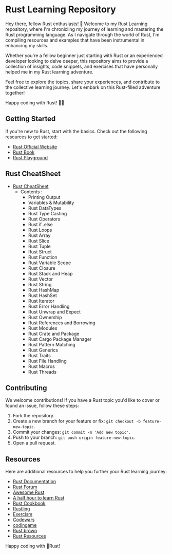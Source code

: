 # Rust Learning Repository

Hey there, fellow Rust enthusiasts! 👋 Welcome to my Rust Learning repository, where I'm chronicling my journey of learning and mastering the Rust programming language. As I navigate through the world of Rust, I'm compiling resources and examples that have been instrumental in enhancing my skills.

Whether you're a fellow beginner just starting with Rust or an experienced developer looking to delve deeper, this repository aims to provide a collection of insights, code snippets, and exercises that have personally helped me in my Rust learning adventure.

Feel free to explore the topics, share your experiences, and contribute to the collective learning journey. Let's embark on this Rust-filled adventure together!

Happy coding with Rust! 🦀✨

## Getting Started

If you're new to Rust, start with the basics. Check out the following resources to get started:

- [Rust Official Website](https://www.rust-lang.org/)
- [Rust Book](https://doc.rust-lang.org/book/)
- [Rust Playground](https://play.rust-lang.org/)


## Rust CheatSheet 

- [Rust CheatSheet](/00_Rust_Cheatsheet/README.md)
  - Contents : 
    - Printing Output
    - Variables & Mutability
    - Rust DataTypes
    - Rust Type Casting
    - Rust Operators
    - Rust if..else
    - Rust Loops
    - Rust Array
    - Rust Slice
    - Rust Tuple
    - Rust Struct
    - Rust Function
    - Rust Variable Scope
    - Rust Closure
    - Rust Stack and Heap
    - Rust Vector 
    - Rust String
    - Rust HashMap
    - Rust HashSet
    - Rust Iterator
    - Rust Error Handling
    - Rust Unwrap and Expect
    - Rust Ownership
    - Rust References and Borrowing
    - Rust Modules
    - Rust Crate and Package
    - Rust Cargo Package Manager
    - Rust Pattern Matching
    - Rust Generics
    - Rust Traits
    - Rust File Handling
    - Rust Macros
    - Rust Threads
  



## Contributing

We welcome contributions! If you have a Rust topic you'd like to cover or found an issue, follow these steps:

1. Fork the repository.
2. Create a new branch for your feature or fix: `git checkout -b feature-new-topic`.
3. Commit your changes: `git commit -m 'Add new topic'`.
4. Push to your branch: `git push origin feature-new-topic`.
5. Open a pull request.

## Resources

Here are additional resources to help you further your Rust learning journey:

- [Rust Documentation](https://doc.rust-lang.org/)
- [Rust Forum](https://users.rust-lang.org/)
- [Awesome Rust](https://github.com/rust-unofficial/awesome-rust)
- [A half hour to learn Rust](https://fasterthanli.me/articles/a-half-hour-to-learn-rust)
- [Rust Cookbook](https://rust-lang-nursery.github.io/rust-cookbook/intro.html)
- [Rustling](https://rustlings.cool/)
- [Exercism](https://exercism.org/tracks/rust)
- [Codewars](https://www.codewars.com/)
- [codingame](https://www.codingame.com/ide/puzzle/onboarding)
- [Rust brown](https://rust-book.cs.brown.edu/)
- [Rust Resources](https://github.com/ctjhoa/rust-learning)

Happy coding with 🦀Rust!
